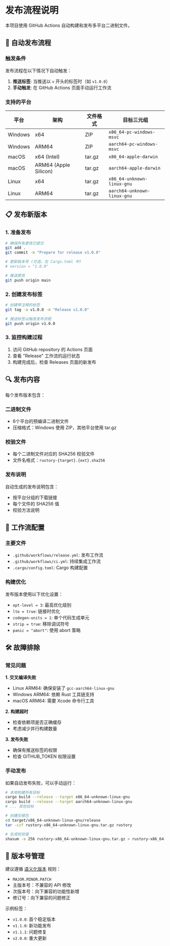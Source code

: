 # 发布流程说明

本项目使用 GitHub Actions 自动构建和发布多平台二进制文件。

## 🚀 自动发布流程

### 触发条件
发布流程在以下情况下自动触发：
1. **推送标签**: 当推送以 `v` 开头的标签时（如 `v1.0.0`）
2. **手动触发**: 在 GitHub Actions 页面手动运行工作流

### 支持的平台

| 平台 | 架构 | 文件格式 | 目标三元组 |
|------|------|----------|------------|
| Windows | x64 | ZIP | `x86_64-pc-windows-msvc` |
| Windows | ARM64 | ZIP | `aarch64-pc-windows-msvc` |
| macOS | x64 (Intel) | tar.gz | `x86_64-apple-darwin` |
| macOS | ARM64 (Apple Silicon) | tar.gz | `aarch64-apple-darwin` |
| Linux | x64 | tar.gz | `x86_64-unknown-linux-gnu` |
| Linux | ARM64 | tar.gz | `aarch64-unknown-linux-gnu` |

## 📋 发布新版本

### 1. 准备发布
```bash
# 确保所有更改已提交
git add .
git commit -m "Prepare for release v1.0.0"

# 更新版本号 (可选，在 Cargo.toml 中)
# version = "1.0.0"

# 推送更改
git push origin main
```

### 2. 创建发布标签
```bash
# 创建带注释的标签
git tag -a v1.0.0 -m "Release v1.0.0"

# 推送标签以触发发布流程
git push origin v1.0.0
```

### 3. 监控构建过程
1. 访问 GitHub repository 的 Actions 页面
2. 查看 "Release" 工作流的运行状态
3. 构建完成后，检查 Releases 页面的新发布

## 🔍 发布内容

每个发布版本包含：

### 二进制文件
- 6个平台的预编译二进制文件
- 压缩格式：Windows 使用 ZIP，其他平台使用 tar.gz

### 校验文件
- 每个二进制文件对应的 SHA256 校验文件
- 文件名格式：`rustory-{target}.{ext}.sha256`

### 发布说明
自动生成的发布说明包含：
- 按平台分组的下载链接
- 每个文件的 SHA256 值
- 校验方法说明

## 🔧 工作流配置

### 主要文件
- `.github/workflows/release.yml`: 发布工作流
- `.github/workflows/ci.yml`: 持续集成工作流
- `.cargo/config.toml`: Cargo 构建配置

### 构建优化
发布版本使用以下优化设置：
- `opt-level = 3`: 最高优化级别
- `lto = true`: 链接时优化
- `codegen-units = 1`: 单个代码生成单元
- `strip = true`: 移除调试符号
- `panic = "abort"`: 使用 abort 策略

## 🛠️ 故障排除

### 常见问题

**1. 交叉编译失败**
- Linux ARM64: 确保安装了 `gcc-aarch64-linux-gnu`
- Windows ARM64: 依赖 Rust 工具链支持
- macOS ARM64: 需要 Xcode 命令行工具

**2. 构建超时**
- 检查依赖项是否正确缓存
- 考虑减少并行构建数量

**3. 发布失败**
- 确保有推送标签的权限
- 检查 GITHUB_TOKEN 权限设置

### 手动发布
如果自动发布失败，可以手动运行：
```bash
# 本地构建所有目标
cargo build --release --target x86_64-unknown-linux-gnu
cargo build --release --target aarch64-unknown-linux-gnu
# ... 其他目标

# 创建压缩包
cd target/x86_64-unknown-linux-gnu/release
tar -czf rustory-x86_64-unknown-linux-gnu.tar.gz rustory

# 生成校验值
shasum -a 256 rustory-x86_64-unknown-linux-gnu.tar.gz > rustory-x86_64-unknown-linux-gnu.tar.gz.sha256
```

## 📝 版本号管理

建议遵循 [语义化版本](https://semver.org/lang/zh-CN/) 规则：
- `MAJOR.MINOR.PATCH`
- 主版本号：不兼容的 API 修改
- 次版本号：向下兼容的功能性新增
- 修订号：向下兼容的问题修正

示例标签：
- `v1.0.0`: 首个稳定版本
- `v1.1.0`: 新功能发布
- `v1.1.1`: 问题修复
- `v2.0.0`: 重大更新
